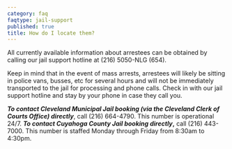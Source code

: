 ```yaml
---
category: faq
faqtype: jail-support
published: true
title: How do I locate them?
---
```

All currently available information about arrestees can be obtained by calling our jail support hotline at (216) 5050-NLG (654).

Keep in mind that in the event of mass arrests, arrestees will likely be sitting in police vans, busses, etc for several hours and will not be immediately transported to the jail for processing and phone calls. Check in with our jail support hotline and stay by your phone in case they call you.

**_To contact Cleveland Municipal Jail booking (via the Cleveland Clerk of Courts Office) directly_**, call (216) 664-4790. This number is operational 24/7. **_To contact Cuyahoga County Jail booking directly_,** call (216) 443-7000. This number is staffed Monday through Friday from 8:30am to 4:30pm.
